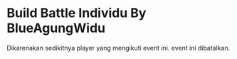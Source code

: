 # Build Battle Individu By BlueAgungWidu

Dikarenakan sedikitnya player yang mengikuti event ini. event ini dibatalkan.
